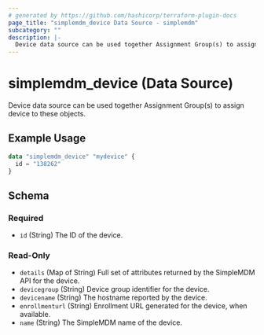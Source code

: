 ```yaml
---
# generated by https://github.com/hashicorp/terraform-plugin-docs
page_title: "simplemdm_device Data Source - simplemdm"
subcategory: ""
description: |-
  Device data source can be used together Assignment Group(s) to assign device to these objects.
---
```


# simplemdm_device (Data Source)

Device data source can be used together Assignment Group(s) to assign device to these objects.

## Example Usage

```terraform
data "simplemdm_device" "mydevice" {
  id = "138262"
}
```

<!-- schema generated by tfplugindocs -->
## Schema

### Required

- `id` (String) The ID of the device.

### Read-Only

- `details` (Map of String) Full set of attributes returned by the SimpleMDM API for the device.
- `devicegroup` (String) Device group identifier for the device.
- `devicename` (String) The hostname reported by the device.
- `enrollmenturl` (String) Enrollment URL generated for the device, when available.
- `name` (String) The SimpleMDM name of the device.
